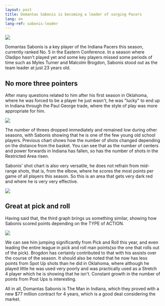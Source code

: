 ```yaml
---
layout: post
title: Domantas Sabonis is becoming a leader of surging Pacers
lang: en
lang-ref: sabonis-leader
---
```


![]('/assets/sabonis_pacers/sabonis_img.jpg')

Domantas Sabonis is a key player of the Indiana Pacers this season, currently ranked No. 5 in the Eastern Conference. In a season where Oladipo hasn't played yet and some key players missed some periods of time such as Myles Turner and Malcolm Brogdon, Sabonis stood out as the team leader at just 23 years old.

<!--more-->

## No more three pointers

After many questions related to him after his first season in Oklahoma, where he was forced to be a player he just wasn't, he was "lucky" to end up in Indiana through the Paul George trade, where the style of play was more appropriate for him.

![]('/assets/sabonis_pacers/shots.png')

The number of threes dropped immediately and remained low during other seasons, with Sabonis showing that he is one of the few young old school players. Previous chart shows how the number of shots changed depending on the distance from the basket. You can see that as the number of centers and power forwards in Indiana has fallen, so has the number of shots in the Restricted Area risen.

Sabonis' shot chart is also very versatile, he does not refrain from mid-range shots, that is, from the elbow, where he scores the most points per game of all players this season. So this is an area that gets very dark red and where he is very very effective.

![]('/assets/sabonis_pacers/sabonis_shotchart_correct.png')

## Great at pick and roll

Having said that, the third graph brings us something similar, showing how Sabonis scored points depending on the TYPE of ACTION.

![]('/assets/sabonis_pacers/sabonis_plays.png')

We can see him jumping significantly from Pick and Roll this year, and even leading the entire league in pick and roll man points(so the one that rolls out of the pick). Brogdon has certainly contributed to that with his assists over the course of the season. It should also be noted that he now has less points from Spot Up shots than he did in Oklahoma, where although he played little he was used very poorly and was practically used as a Stretch 4 player which he is showing that he isn't. Constant growth in the number of points from Post Ups is interesting.

All in all, Domantas Sabonis is The Man in Indiana, which they proved with a new $77 million contract for 4 years, which is a good deal considering the market.
